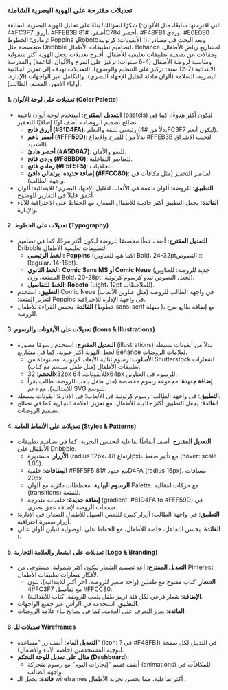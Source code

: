 ### تعديلات مقترحة على الهوية البصرية الشاملة

شكرًا لسؤالك! بناءً على تحليل الهوية البصرية السابقة (التي اقترحتها سابقًا، مثل الألوان: #4FC3F7 أزرق، #FFEB3B أصفر، #81C784 أخضر، #F48FB1 وردي، #E0E0E0 رمادي؛ الخطوط: Poppins وRoboto؛ الأيقونات: كرتونية)، وبعد البحث في مصادر متخصصة مثل Dribbble لتصاميم تطبيقات الأطفال، Behance لمشاريع رياض الأطفال، ومقالات عن تصميم تطبيقات تعليمية للأطفال، أقترح تعديلات لجعل الهوية أكثر شمولية ومناسبة لروضة الأطفال (4-6 سنوات: تركيز على المرح والألوان الناعمة) والمدرسة الابتدائية (7-12 سنة: تركيز على التنظيم والوضوح). التعديلات تهدف إلى تعزيز الجاذبية البصرية، السلامة (ألوان هادئة لتقليل الإجهاد البصري)، والتكامل عبر الواجهات (الإدارة، أولياء الأمور، المعلم، الطالب).

#### 1. **تعديلات على لوحة الألوان (Color Palette)**
   - **التعديل المقترح**: استخدم لوحة ألوان ناعمة (pastels) لتكون أكثر هدوءًا، كما في نصائح تصميم الروضات. أضف لونًا إضافيًا للتحفيز.
     - **أزرق فاتح (#81D4FA)**: رئيسي للثقة والتعلم (بدلاً من #4FC3F7 ليكون أنعم).
     - **أصفر ناعم (#FFF59D)**: للمرح والإبداع (بدلاً من #FFEB3B لتجنب الإشراق الشديد).
     - **أخضر هادئ (#A5D6A7)**: للنمو والأمان.
     - **وردي فاتح (#F8BBD0)**: للعناصر التفاعلية.
     - **رمادي فاتح (#F5F5F5)**: للخلفيات.
     - **إضافة جديدة: برتقالي دافئ (#FFCC80)**: لعناصر التحفيز (مثل مكافآت في واجهة الطالب).
   - **التطبيق**: للروضة: ألوان ناعمة في الألعاب لتقليل الإجهاد البصري؛ للابتدائية: ألوان أغمق قليلاً في التقارير للوضوح.
   - **الفائدة**: يجعل التطبيق أكثر جاذبية للأطفال الصغار، مع الحفاظ على الاحترافية للآباء والإدارة.

#### 2. **تعديلات على الخطوط (Typography)**
   - **التعديل المقترح**: أضف خطًا مخصصًا للروضة ليكون أكثر مرحًا، كما في تصاميم Dribbble لتطبيقات تعليمية الأطفال.
     - **الخط الرئيسي: Poppins** (كما هو، للعناوين: Bold، 24-32pt؛ النصوص: Regular، 14-16pt).
     - **الخط الثانوي: Comic Sans MS أو Comic Neue** (جديد للروضة: للعناوين الممتعة، وزن Bold، 20-28pt، لجعل النصوص تبدو كرسوم كرتونية).
     - **الخط للتفاصيل: Roboto** (Light، 12pt للملاحظات).
   - **التطبيق**: استخدم Comic Neue في واجهة الطالب للروضة (مثل عناوين الألعاب) لتعزيز المتعة؛ Poppins في واجهة الإدارة للاحترافية.
   - **الفائدة**: يحسن القراءة للأطفال (خطوط sans-serif سهلة )، مع إضافة طابع مرح للروضة.

#### 3. **تعديلات على الأيقونات والرسوم (Icons & Illustrations)**
   - **التعديل المقترح**: استخدم رسومًا مصورة (illustrations) بدلاً من أيقونات بسيطة لجعل الهوية أكثر حيوية، كما في مشاريع Behance لعلامات الروضات.
     - **الأسلوب**: رسوم ثنائية الأبعاد، كرتونية، مستوحاة من Shutterstock لشعارات تطبيقات الأطفال (مثل طفل مبتسم مع كتاب).
     - **الحجم**: 32x32px للأيقونات، 64x64px للرسوم في العناوين.
     - **إضافة جديدة**: مجموعة رسوم مخصصة (مثل طفل يلعب للروضة، طالب يقرأ للابتدائية)، مع دعم SVG للتوسع.
   - **التطبيق**: في واجهة الطالب: رسوم كرتونية في الألعاب؛ في الإدارة: أيقونات بسيطة.
   - **الفائدة**: يجعل التطبيق أكثر جاذبية للأطفال، مع تعزيز العلامة التجارية كما في نصائح تصميم الروضات.

#### 4. **تعديلات على الأنماط العامة (Styles & Patterns)**
   - **التعديل المقترح**: أضف أنماطًا تفاعلية لتحسين التجربة، كما في تصاميم تطبيقات الأطفال على Dribbble.
     - **الأزرار**: مستديرة (radius 12px، ارتفاع 48px)، مع تأثير ضغط (hover: scale 1.05).
     - **البطاقات**: خلفية #F5F5F5 مع حدود #81D4FA (radius 16px)، مسافات 20px.
     - **الرسوم البيانية**: مخططات دائرية مع ألوان Palette، مع حركات انتقالية (transitions) للمتعة.
     - **إضافة جديدة**: خلفيات متدرجة (gradient: #81D4FA to #FFF59D) في صفحات الروضة لإضافة عمق بصري.
   - **التطبيق**: في واجهة الطالب: أزرار كبيرة لللمس السهل للأطفال الصغار؛ في الإدارة: أزرار صغيرة احترافية.
   - **الفائدة**: يحسن التفاعل، خاصة للأطفال، مع الحفاظ على الوصولية (تباين ألوان عالي ).

#### 5. **تعديلات على الشعار والعلامة التجارية (Logo & Branding)**
   - **التعديل المقترح**: أعد تصميم الشعار ليكون أكثر شمولية، مستوحى من Pinterest لأفكار شعارات تطبيقات الأطفال.
     - **الشعار**: كتاب مفتوح مع طفلين (واحد صغير للروضة، آخر أكبر للابتدائية)، بلون #4FC3F7 مع تفاصيل #FFCC80.
     - **الإضافة**: شعار فرعي لكل فئة (رمز طفل يلعب للروضة، كتاب للابتدائية).
   - **التطبيق**: استخدمه في الرأس عبر جميع الواجهات.
   - **الفائدة**: يعزز التعرف على العلامة، كما في نصائح بناء علامة الروضات.

#### 6. **تعديلات للـ Wireframes**
- **التعديل العام**: أضف زر "مساعدة" (icon: ? في #F48FB1) في التذييل لكل صفحة لتوجيه المستخدمين (خاصة الآباء والأطفال).
- **مثال على تعديل للوحة التحكم (Dashboard)**:
  - أضف قسم "إنجازات اليوم" مع رسوم متحركة (animations) للمكافآت في واجهة الطالب.
- **فائدة**: يجعل الـ wireframes أكثر تفاعلية، مما يحسن تجربة الأطفال .
